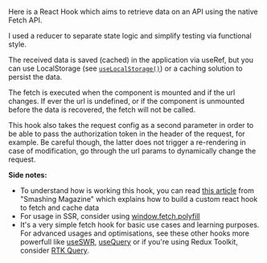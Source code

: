 Here is a React Hook which aims to retrieve data on an API using the native Fetch API.

I used a reducer to separate state logic and simplify testing via functional style.

The received data is saved (cached) in the application via useRef, but you can use LocalStorage (see [`useLocalStorage()`](/react-hook/use-local-storage)) or a caching solution to persist the data.

The fetch is executed when the component is mounted and if the url changes. If ever the url is undefined, or if the component is unmounted before the data is recovered, the fetch will not be called.

This hook also takes the request config as a second parameter in order to be able to pass the authorization token in the header of the request, for example. Be careful though, the latter does not trigger a re-rendering in case of modification, go through the url params to dynamically change the request.

**Side notes:**

- To understand how is working this hook, you can read [this article](https://www.smashingmagazine.com/2020/07/custom-react-hook-fetch-cache-data/) from "Smashing Magazine" which explains how to build a custom react hook to fetch and cache data
- For usage in SSR, consider using [window.fetch.polyfill](https://www.npmjs.com/package/whatwg-fetch)
- It's a very simple fetch hook for basic use cases and learning purposes.
  For advanced usages and optimisations, see these other hooks more powerfull like [useSWR](https://swr.vercel.app/), [useQuery](https://github.com/tannerlinsley/react-query) or if you're using Redux Toolkit, consider [RTK Query](https://redux-toolkit.js.org/rtk-query/overview).
